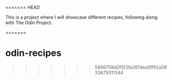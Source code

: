 <<<<<<< HEAD


This is a project where I will showcase different recipes, following along with The Odin Project.

=======
# odin-recipes
>>>>>>> 5666708d2f5f2fa261dea5ff92a5833675011344
